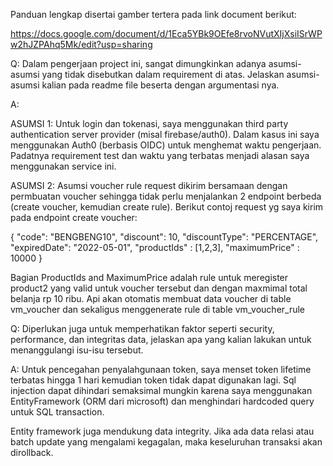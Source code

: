 Panduan lengkap disertai gamber tertera pada link document berikut:

https://docs.google.com/document/d/1Eca5YBk9OEfe8rvoNVutXIjXsiISrWPw2hJZPAhq5Mk/edit?usp=sharing


Q:
Dalam pengerjaan project ini, sangat dimungkinkan adanya asumsi-asumsi yang tidak
disebutkan dalam requirement di atas. Jelaskan asumsi-asumsi kalian pada readme file beserta
dengan argumentasi nya.


A:

ASUMSI 1:
Untuk login dan tokenasi, saya menggunakan third party authentication server provider (misal firebase/auth0). Dalam kasus ini saya menggunakan Auth0 (berbasis OIDC) untuk menghemat waktu pengerjaan.  Padatnya requirement test dan waktu yang terbatas menjadi alasan saya menggunakan service ini.

ASUMSI 2:
Asumsi voucher rule request dikirim bersamaan dengan permbuatan voucher sehingga tidak perlu menjalankan 2 endpoint berbeda (create voucher, kemudian create rule). Berikut contoj request yg saya kirim pada endpoint create voucher:

{
    "code": "BENGBENG10",
    "discount": 10,
    "discountType": "PERCENTAGE",
    "expiredDate": "2022-05-01",
    "productIds" : [1,2,3], 
    "maximumPrice" : 10000
}

Bagian ProductIds and MaximumPrice adalah rule untuk meregister product2 yang valid untuk voucher tersebut dan dengan maxmimal total belanja rp 10 ribu. Api akan otomatis membuat data voucher di table vm_voucher dan sekaligus menggenerate rule di table vm_voucher_rule



Q:
Diperlukan juga untuk memperhatikan faktor seperti security,
performance, dan integritas data, jelaskan apa yang kalian lakukan untuk menanggulangi
isu-isu tersebut.

A:
Untuk pencegahan penyalahgunaan token, saya menset token lifetime terbatas hingga 1 hari kemudian token tidak dapat digunakan lagi. Sql injection dapat dihindari semaksimal mungkin karena saya menggunakan EntityFramework (ORM dari microsoft) dan menghindari hardcoded query untuk SQL transaction.

Entity framework juga mendukung data integrity. Jika ada data relasi atau batch update yang mengalami kegagalan, maka keseluruhan transaksi akan dirollback.
